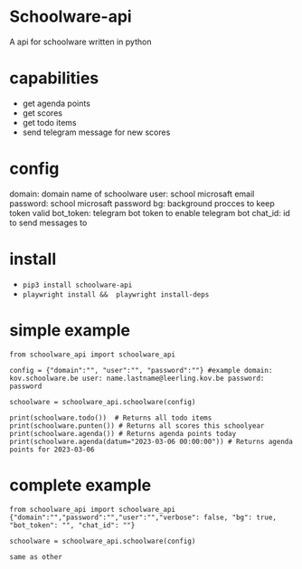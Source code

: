 
# Schoolware-api
A api for schoolware written in python

# capabilities
* get agenda points
* get scores
* get todo items
* send telegram message for new scores

# config
domain: domain name of schoolware
user: school microsaft email
password: school microsaft password
bg: background procces to keep token valid
bot_token: telegram bot token to enable telegram bot
chat_id: id to send messages to

# install
* ```pip3 install schoolware-api```
* ```playwright install &&  playwright install-deps```

# simple example

```
from schoolware_api import schoolware_api

config = {"domain":"", "user":"", "password":""} #example domain: kov.schoolware.be user: name.lastname@leerling.kov.be password: password 

schoolware = schoolware_api.schoolware(config)

print(schoolware.todo())  # Returns all todo items
print(schoolware.punten()) # Returns all scores this schoolyear
print(schoolware.agenda()) # Returns agenda points today
print(schoolware.agenda(datum="2023-03-06 00:00:00")) # Returns agenda points for 2023-03-06
```
# complete example
```
from schoolware_api import schoolware_api
{"domain":"","password":"","user":"","verbose": false, "bg": true, "bot_token": "", "chat_id": ""}

schoolware = schoolware_api.schoolware(config)

same as other
```